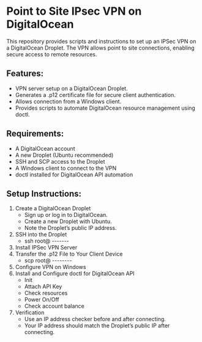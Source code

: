 # Point to Site IPsec VPN on DigitalOcean

This repository provides scripts and instructions
to set up an IPSec VPN on a DigitalOcean Droplet.
The VPN allows point to site connections,
enabling secure access to remote resources.

## Features:

* VPN server setup on a DigitalOcean Droplet.
* Generates a .p12 certificate file for secure client authentication.
* Allows connection from a Windows client.
* Provides scripts to automate DigitalOcean resource management using doctl.

## Requirements:

- A DigitalOcean account
- A new Droplet (Ubuntu recommended)
- SSH and SCP access to the Droplet
- A Windows client to connect to the VPN
- doctl installed for DigitalOcean API automation

## Setup Instructions:

1. Create a DigitalOcean Droplet
   - Sign up or log in to DigitalOcean.
   - Create a new Droplet with Ubuntu.
   - Note the Droplet’s public IP address.
2. SSH into the Droplet
   - ssh root@ -------
3. Install IPSec VPN Server
4. Transfer the .p12 File to Your Client Device
   - scp root@ --------
5. Configure VPN on Windows
6. Install and Configure doctl for DigitalOcean API
   - Init
   - Attach API Key
   - Check resources
   - Power On/Off
   - Check account balance
7. Verification
   - Use an IP address checker before and after connecting.
   - Your IP address should match the Droplet’s public IP after connecting.

